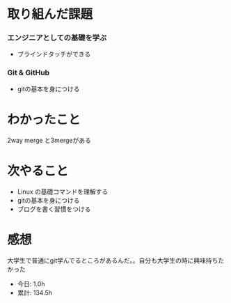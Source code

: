 # 取り組んだ課題
### エンジニアとしての基礎を学ぶ
* ブラインドタッチができる
### Git & GitHub
* gitの基本を身につける
# わかったこと
2way merge と3mergeがある
# 次やること
* Linux の基礎コマンドを理解する
* gitの基本を身につける
* ブログを書く習慣をつける
# 感想
大学生で普通にgit学んでるところがあるんだ。。自分も大学生の時に興味持ちたかった
* 今日: 1.0h
* 累計: 134.5h
